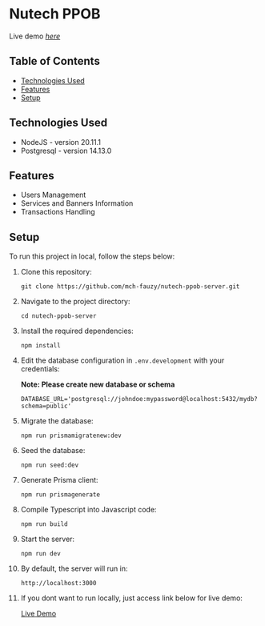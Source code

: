 # Nutech PPOB
Live demo [_here_](https://nutech-ppob-server.vercel.app/)

## Table of Contents
* [Technologies Used](#technologies-used)
* [Features](#features)
* [Setup](#setup)

## Technologies Used
- NodeJS - version 20.11.1
- Postgresql - version 14.13.0

## Features
- Users Management
- Services and Banners Information
- Transactions Handling

## Setup
To run this project in local, follow the steps below:

1. Clone this repository:

   ```
   git clone https://github.com/mch-fauzy/nutech-ppob-server.git
   ```

2. Navigate to the project directory:
   ```
   cd nutech-ppob-server
   ```

3. Install the required dependencies:
   ```
   npm install
   ```

4. Edit the database configuration in `.env.development` with your credentials:
    
    __Note: Please create new database or schema__
    
    ```
    DATABASE_URL='postgresql://johndoe:mypassword@localhost:5432/mydb?schema=public'
    ```

5. Migrate the database:
   ```
   npm run prismamigratenew:dev
   ```

6. Seed the database:
   ```
   npm run seed:dev
   ```

7. Generate Prisma client:
   ```
   npm run prismagenerate
   ```

8. Compile Typescript into Javascript code:
   ```
   npm run build
   ```

9. Start the server:
   ```
   npm run dev
   ```

10. By default, the server will run in:
    ```
    http://localhost:3000
    ```

11. If you dont want to run locally, just access link below for live demo:

    [Live Demo](https://nutech-ppob-server.vercel.app/)
    